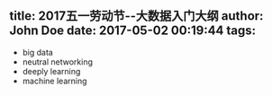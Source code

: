 title: 2017五一劳动节--大数据入门大纲
author: John Doe
date: 2017-05-02 00:19:44
tags:
---
- big data
- neutral networking
- deeply learning
- machine learning
